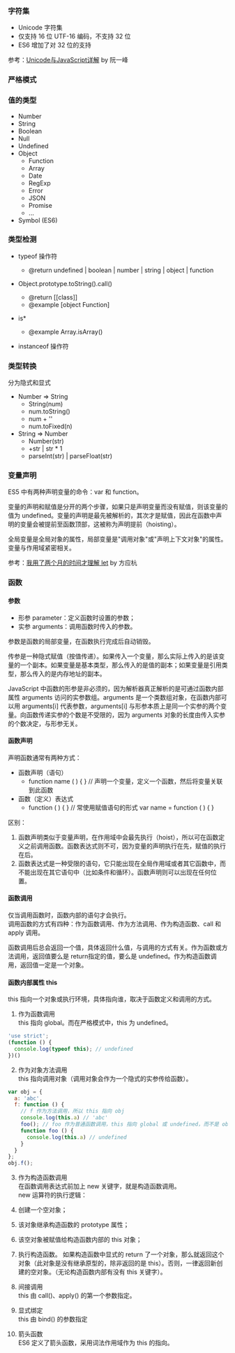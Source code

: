 ### 字符集
- Unicode 字符集
- 仅支持 16 位 UTF-16 编码，不支持 32 位
- ES6 增加了对 32 位的支持

参考：[Unicode与JavaScript详解](http://www.ruanyifeng.com/blog/2014/12/unicode.html) by 阮一峰

### 严格模式

### 值的类型
- Number
- String
- Boolean
- Null
- Undefined
- Object
  + Function
  + Array
  + Date
  + RegExp
  + Error
  + JSON
  + Promise
  + ...
- Symbol (ES6)

### 类型检测
- typeof 操作符
  + @return undefined | boolean | number | string | object | function

- Object.prototype.toString().call()
  + @return [[class]]
  + @example [object Function]

- is*
  + @example Array.isArray()

- instanceof 操作符

### 类型转换
分为隐式和显式<br>
- Number => String
  + String(num)
  + num.toString()
  + num + ''
  + num.toFixed(n)
- String => Number
  + Number(str)
  + +str | str * 1
  + parseInt(str) | parseFloat(str)


### 变量声明
ES5 中有两种声明变量的命令：var 和 function。<br>

变量的声明和赋值是分开的两个步骤，如果只是声明变量而没有赋值，则该变量的值为 undefined。变量的声明是最先被解析的，其次才是赋值，因此在函数中声明的变量会被提前至函数顶部，这被称为声明提前（hoisting）。<br>

全局变量是全局对象的属性，局部变量是"调用对象"或"声明上下文对象"的属性。变量与作用域紧密相关。<br>

参考：[我用了两个月的时间才理解 let](https://zhuanlan.zhihu.com/p/28140450) by 方应杭

### 函数
#### 参数
- 形参 parameter：定义函数时设置的参数；
- 实参 arguments：调用函数时传入的参数。

参数是函数的局部变量，在函数执行完成后自动销毁。<br>

传参是一种隐式赋值（按值传递）。如果传入一个变量，那么实际上传入的是该变量的一个副本。如果变量是基本类型，那么传入的是值的副本；如果变量是引用类型，那么传入的是内存地址的副本。<br>

JavaScript 中函数的形参是非必须的，因为解析器真正解析的是可通过函数内部属性 arguments 访问的实参数组。arguments 是一个类数组对象，在函数内部可以用 arguments[i] 代表参数，arguments[i] 与形参本质上是同一个实参的两个变量。向函数传递实参的个数是不受限的，因为 arguments 对象的长度由传入实参的个数决定，与形参无关。

#### 函数声明
声明函数通常有两种方式：
- 函数声明（语句）
  + function name ( ) { } // 声明一个变量，定义一个函数，然后将变量关联到此函数
- 函数（定义）表达式
  + function ( ) { } // 常使用赋值语句的形式 var name = function ( ) { }

区别：
1. 函数声明类似于变量声明，在作用域中会最先执行（hoist），所以可在函数定义之前调用函数。函数表达式则不可，因为变量的声明执行在先，赋值的执行在后。
2. 函数表达式是一种受限的语句，它只能出现在全局作用域或者其它函数中，而不能出现在其它语句中（比如条件和循环）。函数声明则可以出现在任何位置。

#### 函数调用
仅当调用函数时，函数内部的语句才会执行。<br>
调用函数的方式有四种：作为函数调用、作为方法调用、作为构造函数、call 和 apply 调用。<br>

函数调用后总会返回一个值，具体返回什么值，与调用的方式有关。作为函数或方法调用，返回值要么是 return指定的值，要么是 undefined。作为构造函数调用，返回值一定是一个对象。

#### 函数内部属性 this
this 指向一个对象或执行环境，具体指向谁，取决于函数定义和调用的方式。
1. 作为函数调用<br>
this 指向 global。而在严格模式中，this 为 undefined。
```js
'use strict';
(function () {
  console.log(typeof this); // undefined
})()
```

2. 作为对象方法调用<br>
  this 指向调用对象（调用对象会作为一个隐式的实参传给函数）。
```js
var obj = {
  a: 'abc',
  f: function () {
    // f 作为方法调用，所以 this 指向 obj
    console.log(this.a) // 'abc'
    foo(); // foo 作为普通函数调用，this 指向 global 或 undefined，而不是 obj
    function foo () {
      console.log(this.a) // undefined
    }
  }
};
obj.f();
```

3. 作为构造函数调用<br>
在函数调用表达式前加上 new 关键字，就是构造函数调用。<br>
new 运算符的执行逻辑：
  1. 创建一个空对象；
  2. 该对象继承构造函数的 prototype 属性；
  3. 该空对象被赋值给构造函数内部的 this 对象；
  4. 执行构造函数。
如果构造函数中显式的 return 了一个对象，那么就返回这个对象（此对象是没有继承原型的，除非返回的是 this）。否则，一律返回新创建的空对象。（无论构造函数内部有没有 this 关键字）。

4. 间接调用<br>
this 由 call()、apply() 的第一个参数指定。

5. 显式绑定<br>
this 由 bind() 的参数指定

6. 箭头函数<br>
ES6 定义了箭头函数，采用词法作用域作为 this 的指向。